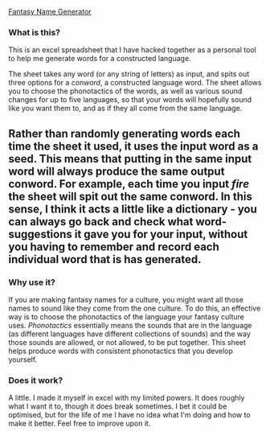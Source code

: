 [Fantasy Name Generator](/content/media/DictionaryGenerator.xlsx)

### What is this?

This is an excel spreadsheet that I have hacked together as a personal tool to help me generate words for a constructed language.

The sheet takes any word (or any string of letters) as input, and spits out three options for a _conword_, a constructed language word.  The sheet allows you to choose the phonotactics of the words, as well as various sound changes for up to five languages, so that your words will hopefully sound like you want them to, and as if they all come from the same language.

Rather than randomly generating words each time the sheet it used, it uses the input word as a seed.  This means that putting in the same input word will always produce the same output conword.  For example, each time you input _fire_ the sheet will spit out the same conword.  In this sense, I think it acts a little like a dictionary - you can always go back and check what word-suggestions it gave you for your input, without you having to remember and record each individual word that is has generated.
---



### Why use it?

If you are making fantasy names for a culture, you might want all those names to sound like they come from the one culture.  To do this, an effective way is to choose the phonotactics of the  language your fantasy culture uses.  _Phonotactics_ essentially means the sounds that are in the language (as different languages have different collections of sounds) and the way those sounds are allowed, or not allowed, to be put together.  This sheet helps produce words with consistent phonotactics that you develop yourself.

###  Does it work?

A little.  I made it myself in excel with my limited powers.  It does roughly what I want it to, though it does break sometimes.  I bet it could be optimised, but for the life of me I have no idea what I'm doing and how to make it better.  Feel free to improve upon it.